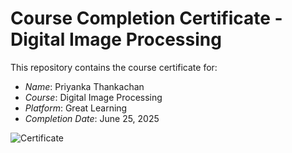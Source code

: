 # Course Completion Certificate - Digital Image Processing

This repository contains the course certificate for:

- *Name*: Priyanka Thankachan  
- *Course*: Digital Image Processing  
- *Platform*: Great Learning  
- *Completion Date*: June 25, 2025

![Certificate](certificate-file-name.jpg)

